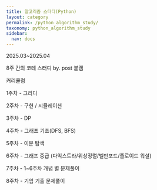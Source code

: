 ```yaml
---
title: 알고리즘 스터디(Python)
layout: category
permalink: /python_algorithm_study/
taxonomy: python_algorithm_study
sidebar:
  nav: docs
---
```

2025.03~2025.04

8주 간의 코테 스터디 by. post 붙캠

커리큘럼

1주차 - 그리디  

2주차 - 구현 / 시뮬레이션  

3주차 - DP  

4주차 - 그래프 기초(DFS, BFS)  

5주차 - 이분 탐색  

6주차 - 그래프 중급 (다익스트라/위상정렬/벨만포드/플로이드 워셜)  

7주차 - 1~6주차 개념 별 문제풀이  

8주차 - 기업 기출 문제풀이  

